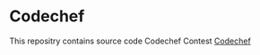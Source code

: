# Codechef
This repositry contains source code Codechef Contest <a href='https://www.codechef.com/contests/'>Codechef</a>
